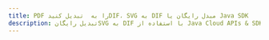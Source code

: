 ---title: PDF را به  تبدیل کنیدDIF، SVG به DIF مبدل رایگان یا Java SDKdescription: تبدیل رایگانSVG به DIF با استفاده از Java Cloud APIs & SDK همچنین اسناد PDF را در Cloud ایجاد، ویرایش و رندر کنید.---